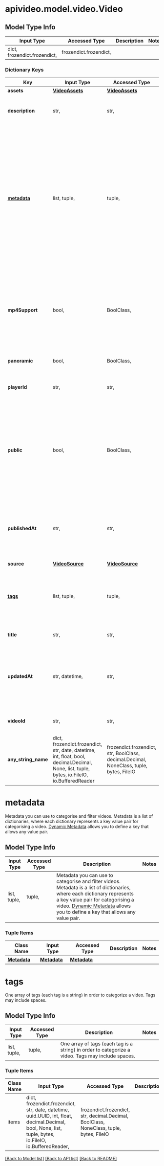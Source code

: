 # apivideo.model.video.Video

## Model Type Info
Input Type | Accessed Type | Description | Notes
------------ | ------------- | ------------- | -------------
dict, frozendict.frozendict,  | frozendict.frozendict,  |  | 

### Dictionary Keys
Key | Input Type | Accessed Type | Description | Notes
------------ | ------------- | ------------- | ------------- | -------------
**assets** | [**VideoAssets**](VideoAssets.md) | [**VideoAssets**](VideoAssets.md) |  | [optional] 
**description** | str,  | str,  | A description for the video content.  | [optional] 
**[metadata](#metadata)** | list, tuple,  | tuple,  | Metadata you can use to categorise and filter videos. Metadata is a list of dictionaries, where each dictionary represents a key value pair for categorising a video. [Dynamic Metadata](https://api.video/blog/endpoints/dynamic-metadata) allows you to define a key that allows any value pair.  | [optional] 
**mp4Support** | bool,  | BoolClass,  | This lets you know whether mp4 is supported. If enabled, an mp4 URL will be provided in the response for the video.  | [optional] 
**panoramic** | bool,  | BoolClass,  | Defines if video is panoramic.  | [optional] 
**playerId** | str,  | str,  | The id of the player that will be applied on the video.  | [optional] 
**public** | bool,  | BoolClass,  | Defines if the content is publicly reachable or if a unique token is needed for each play session. Default is true. Tutorials on [private videos](https://api.video/blog/endpoints/private-videos).  | [optional] 
**publishedAt** | str,  | str,  | The date and time the API created the video. Date and time are provided using ISO-8601 UTC format. | [optional] 
**source** | [**VideoSource**](VideoSource.md) | [**VideoSource**](VideoSource.md) |  | [optional] 
**[tags](#tags)** | list, tuple,  | tuple,  | One array of tags (each tag is a string) in order to categorize a video. Tags may include spaces.   | [optional] 
**title** | str,  | str,  | The title of the video content.  | [optional] 
**updatedAt** | str, datetime,  | str,  | The date and time the video was updated. Date and time are provided using ISO-8601 UTC format. | [optional] value must conform to RFC-3339 date-time
**videoId** | str,  | str,  | The unique identifier of the video object. | [optional] 
**any_string_name** | dict, frozendict.frozendict, str, date, datetime, int, float, bool, decimal.Decimal, None, list, tuple, bytes, io.FileIO, io.BufferedReader | frozendict.frozendict, str, BoolClass, decimal.Decimal, NoneClass, tuple, bytes, FileIO | any string name can be used but the value must be the correct type | [optional]

# metadata

Metadata you can use to categorise and filter videos. Metadata is a list of dictionaries, where each dictionary represents a key value pair for categorising a video. [Dynamic Metadata](https://api.video/blog/endpoints/dynamic-metadata) allows you to define a key that allows any value pair. 

## Model Type Info
Input Type | Accessed Type | Description | Notes
------------ | ------------- | ------------- | -------------
list, tuple,  | tuple,  | Metadata you can use to categorise and filter videos. Metadata is a list of dictionaries, where each dictionary represents a key value pair for categorising a video. [Dynamic Metadata](https://api.video/blog/endpoints/dynamic-metadata) allows you to define a key that allows any value pair.  | 

### Tuple Items
Class Name | Input Type | Accessed Type | Description | Notes
------------- | ------------- | ------------- | ------------- | -------------
[**Metadata**](Metadata.md) | [**Metadata**](Metadata.md) | [**Metadata**](Metadata.md) |  | 

# tags

One array of tags (each tag is a string) in order to categorize a video. Tags may include spaces.  

## Model Type Info
Input Type | Accessed Type | Description | Notes
------------ | ------------- | ------------- | -------------
list, tuple,  | tuple,  | One array of tags (each tag is a string) in order to categorize a video. Tags may include spaces.   | 

### Tuple Items
Class Name | Input Type | Accessed Type | Description | Notes
------------- | ------------- | ------------- | ------------- | -------------
items | dict, frozendict.frozendict, str, date, datetime, uuid.UUID, int, float, decimal.Decimal, bool, None, list, tuple, bytes, io.FileIO, io.BufferedReader,  | frozendict.frozendict, str, decimal.Decimal, BoolClass, NoneClass, tuple, bytes, FileIO |  | 

[[Back to Model list]](../../README.md#documentation-for-models) [[Back to API list]](../../README.md#documentation-for-api-endpoints) [[Back to README]](../../README.md)

